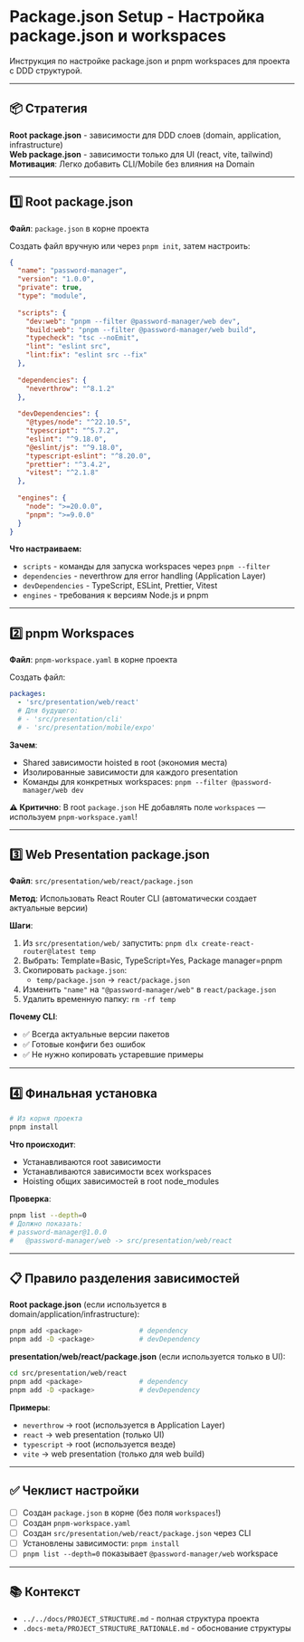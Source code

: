 # Package.json Setup - Настройка package.json и workspaces

Инструкция по настройке package.json и pnpm workspaces для проекта с DDD структурой.

---

## 📦 Стратегия

**Root package.json** - зависимости для DDD слоев (domain, application, infrastructure)  
**Web package.json** - зависимости только для UI (react, vite, tailwind)  
**Мотивация**: Легко добавить CLI/Mobile без влияния на Domain

---

## 1️⃣ Root package.json

**Файл**: `package.json` в корне проекта

Создать файл вручную или через `pnpm init`, затем настроить:

```json
{
  "name": "password-manager",
  "version": "1.0.0",
  "private": true,
  "type": "module",
  
  "scripts": {
    "dev:web": "pnpm --filter @password-manager/web dev",
    "build:web": "pnpm --filter @password-manager/web build",
    "typecheck": "tsc --noEmit",
    "lint": "eslint src",
    "lint:fix": "eslint src --fix"
  },
  
  "dependencies": {
    "neverthrow": "^8.1.2"
  },
  
  "devDependencies": {
    "@types/node": "^22.10.5",
    "typescript": "^5.7.2",
    "eslint": "^9.18.0",
    "@eslint/js": "^9.18.0",
    "typescript-eslint": "^8.20.0",
    "prettier": "^3.4.2",
    "vitest": "^2.1.8"
  },
  
  "engines": {
    "node": ">=20.0.0",
    "pnpm": ">=9.0.0"
  }
}
```

**Что настраиваем:**
- `scripts` - команды для запуска workspaces через `pnpm --filter`
- `dependencies` - neverthrow для error handling (Application Layer)
- `devDependencies` - TypeScript, ESLint, Prettier, Vitest
- `engines` - требования к версиям Node.js и pnpm

---

## 2️⃣ pnpm Workspaces

**Файл**: `pnpm-workspace.yaml` в корне проекта

Создать файл:

```yaml
packages:
  - 'src/presentation/web/react'
  # Для будущего:
  # - 'src/presentation/cli'
  # - 'src/presentation/mobile/expo'
```

**Зачем**:
- Shared зависимости hoisted в root (экономия места)
- Изолированные зависимости для каждого presentation
- Команды для конкретных workspaces: `pnpm --filter @password-manager/web dev`

**⚠️ Критично**: В root `package.json` НЕ добавлять поле `workspaces` — используем `pnpm-workspace.yaml`!

---

## 3️⃣ Web Presentation package.json

**Файл**: `src/presentation/web/react/package.json`

**Метод**: Использовать React Router CLI (автоматически создает актуальные версии)

**Шаги**:
1. Из `src/presentation/web/` запустить: `pnpm dlx create-react-router@latest temp`
2. Выбрать: Template=Basic, TypeScript=Yes, Package manager=pnpm
3. Скопировать `package.json`:
   - `temp/package.json` → `react/package.json`
4. Изменить `"name"` на `"@password-manager/web"` в `react/package.json`
5. Удалить временную папку: `rm -rf temp`

**Почему CLI**:
- ✅ Всегда актуальные версии пакетов
- ✅ Готовые конфиги без ошибок
- ✅ Не нужно копировать устаревшие примеры

---

## 4️⃣ Финальная установка

```bash
# Из корня проекта
pnpm install
```

**Что происходит**:
- Устанавливаются root зависимости
- Устанавливаются зависимости всех workspaces
- Hoisting общих зависимостей в root node_modules

**Проверка**:
```bash
pnpm list --depth=0
# Должно показать:
# password-manager@1.0.0
#   @password-manager/web -> src/presentation/web/react
```

---

## 📋 Правило разделения зависимостей

**Root package.json** (если используется в domain/application/infrastructure):
```bash
pnpm add <package>              # dependency
pnpm add -D <package>           # devDependency
```

**presentation/web/react/package.json** (если используется только в UI):
```bash
cd src/presentation/web/react
pnpm add <package>              # dependency
pnpm add -D <package>           # devDependency
```

**Примеры**:
- `neverthrow` → root (используется в Application Layer)
- `react` → web presentation (только UI)
- `typescript` → root (используется везде)
- `vite` → web presentation (только для web build)

---

## ✅ Чеклист настройки

- [ ] Создан `package.json` в корне (без поля `workspaces`!)
- [ ] Создан `pnpm-workspace.yaml`
- [ ] Создан `src/presentation/web/react/package.json` через CLI
- [ ] Установлены зависимости: `pnpm install`
- [ ] `pnpm list --depth=0` показывает `@password-manager/web` workspace

---

## 📚 Контекст

- `../../docs/PROJECT_STRUCTURE.md` - полная структура проекта
- `.docs-meta/PROJECT_STRUCTURE_RATIONALE.md` - обоснование структуры
